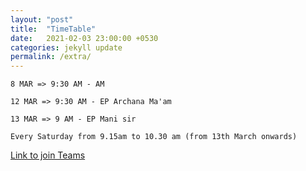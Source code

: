 ```yaml
---
layout: "post"
title:  "TimeTable"
date:   2021-02-03 23:00:00 +0530
categories: jekyll update
permalink: /extra/
---
```


`8 MAR => 9:30 AM - AM`

`12 MAR => 9:30 AM - EP Archana Ma'am`

`13 MAR => 9 AM - EP Mani sir`

`Every Saturday from 9.15am to 10.30 am (from 13th March onwards)`

[Link to join Teams](https://teams.microsoft.com/l/team/19%3ad9cc50036e8e414282e92e704981bd4e%40thread.tacv2/conversations?groupId=86cf4bb8-7368-47a7-b065-ca0553259ac5&tenantId=a64aeab6-f01b-462b-aa9c-44546386ff31)

